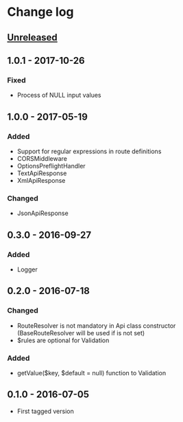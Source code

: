 # Change log

## [Unreleased][unreleased]

## 1.0.1 - 2017-10-26
### Fixed
- Process of NULL input values

## 1.0.0 - 2017-05-19
### Added
- Support for regular expressions in route definitions
- CORSMiddleware
- OptionsPreflightHandler
- TextApiResponse
- XmlApiResponse

### Changed
- JsonApiResponse

## 0.3.0 - 2016-09-27
### Added
- Logger

## 0.2.0 - 2016-07-18
### Changed
- RouteResolver is not mandatory in Api class constructor (BaseRouteResolver will be used if is not set)
- $rules are optional for Validation

### Added
- getValue($key, $default = null) function to Validation

## 0.1.0 - 2016-07-05
- First tagged version

[unreleased]: https://github.com/ricco24/api-nette/compare/1.0.1...HEAD
[1.0.1]: https://github.com/ricco24/api-nette/compare/1.0.0...1.0.1
[1.0.0]: https://github.com/ricco24/api-nette/compare/0.3.0...1.0.0
[0.3.0]: https://github.com/ricco24/api-nette/compare/0.2.0...0.3.0
[0.2.0]: https://github.com/ricco24/api-nette/compare/0.1.0...0.2.0
